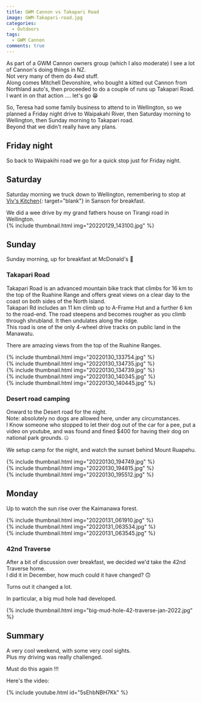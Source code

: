 ```yaml
---
title: GWM Cannon vs Takapari Road
image: GWM-Takapari-road.jpg
categories:
  - Outdoors
tags:
  - GWM Cannon
comments: true
---
```

As part of a GWM Cannon owners group (which I also moderate) I see a lot of Cannon's doing things in NZ.  
Not very many of them do 4wd stuff.  
Along comes Mitchell Devonshire, who bought a kitted out Cannon from Northland auto's, then proceeded to do a couple of runs up Takapari Road.  
I want in on that action .... let's go 😁  

So, Teresa had some family business to attend to in Wellington, so we planned a Friday night drive to Waipakahi River, then Saturday morning to Wellington, then Sunday morning to Takapari road.  
Beyond that we didn't really have any plans.  

## Friday night

So back to Waipakihi road we go for a quick stop just for Friday night.  

## Saturday
Saturday morning we truck down to Wellington, remembering to stop at [Viv's Kitchen](https://vivskitchen.co.nz){: target="blank"} in Sanson for breakfast.  

We did a wee drive by my grand fathers house on Tirangi road in Wellington.  
{% include thumbnail.html img="20220129_143100.jpg" %}  

## Sunday

Sunday morning, up for breakfast at McDonald's 🍔  

### Takapari Road
Takapari Road is an advanced mountain bike track that climbs for 16 km to the top of the Ruahine Range and offers great views on a clear day to the coast on both sides of the North Island.  
Takapari Rd includes an 11 km climb up to A-Frame Hut and a further 6 km to the road-end. The road steepens and becomes rougher as you climb through shrubland. It then undulates along the ridge.  
This road is one of the only 4-wheel drive tracks on public land in the Manawatu.  

There are amazing views from the top of the Ruahine Ranges.  

{% include thumbnail.html img="20220130_133754.jpg" %}  
{% include thumbnail.html img="20220130_134735.jpg" %}  
{% include thumbnail.html img="20220130_134739.jpg" %}  
{% include thumbnail.html img="20220130_140345.jpg" %}  
{% include thumbnail.html img="20220130_140445.jpg" %}  


### Desert road camping
Onward to the Desert road for the night.  
Note: absolutely no dogs are allowed here, under any circumstances.  
I Know someone who stopped to let their dog out of the car for a pee, put a video on youtube, and was found and fined $400 for having their dog on national park grounds. 🤐  

We setup camp for the night, and watch the sunset behind Mount Ruapehu.  

{% include thumbnail.html img="20220130_194749.jpg" %}  
{% include thumbnail.html img="20220130_194815.jpg" %}  
{% include thumbnail.html img="20220130_195512.jpg" %}  

## Monday

Up to watch the sun rise over the Kaimanawa forest.  

{% include thumbnail.html img="20220131_061910.jpg" %}  
{% include thumbnail.html img="20220131_063534.jpg" %}  
{% include thumbnail.html img="20220131_063545.jpg" %}  

### 42nd Traverse

After a bit of discussion over breakfast, we decided we'd take the 42nd Traverse home.  
I did it in December, how much could it have changed? 🙃  

Turns out it changed a lot.  

In particular, a big mud hole had developed.  

{% include thumbnail.html img="big-mud-hole-42-traverse-jan-2022.jpg" %}  

## Summary

A very cool weekend, with some very cool sights.  
Plus my driving was really challenged.  

Must do this again !!!  

Here's the video:  

{% include youtube.html id="5sEhbNBH7Kk" %}  
